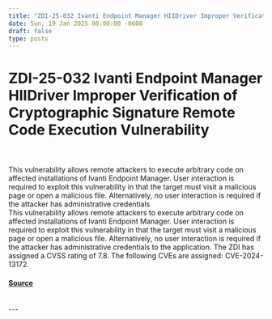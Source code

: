 ```yaml
---
title: "ZDI-25-032 Ivanti Endpoint Manager HIIDriver Improper Verification of Cryptographic Signature Remote Code Execution Vulnerability"
date: Sun, 19 Jan 2025 00:00:00 -0600
draft: false
type: posts
---
```

# ZDI-25-032 Ivanti Endpoint Manager HIIDriver Improper Verification of Cryptographic Signature Remote Code Execution Vulnerability

<br/>

<br/>
This vulnerability allows remote attackers to execute arbitrary code on affected installations of Ivanti Endpoint Manager. User interaction is required to exploit this vulnerability in that the target must visit a malicious page or open a malicious file. Alternatively, no user interaction is required if the attacker has administrative credentials
<br/>
This vulnerability allows remote attackers to execute arbitrary code on affected installations of Ivanti Endpoint Manager. User interaction is required to exploit this vulnerability in that the target must visit a malicious page or open a malicious file. Alternatively, no user interaction is required if the attacker has administrative credentials to the application. The ZDI has assigned a CVSS rating of 7.8. The following CVEs are assigned: CVE-2024-13172.

#### [Source](http://www.zerodayinitiative.com/advisories/ZDI-25-032/)

<br/>
---
